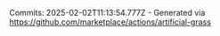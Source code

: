 Commits: 2025-02-02T11:13:54.777Z - Generated via https://github.com/marketplace/actions/artificial-grass
<br>
